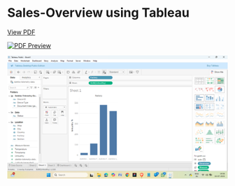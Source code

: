 # Sales-Overview using Tableau 
[View PDF](https://github.com/codershivam18/Sales-Overview/blob/main/Dataanalysis_completion_certificate.pdf)

[![PDF Preview](https://github.com/codershivam18/Sales-Overview/blob/main/preview.png?raw=true)](https://github.com/codershivam18/Sales-Overview/blob/main/Dataanalysis_completion_certificate.pdf)

![Image Description](https://github.com/codershivam18/Sales-Overview/blob/main/Screenshot%202025-07-02%20195612.png?raw=true)



